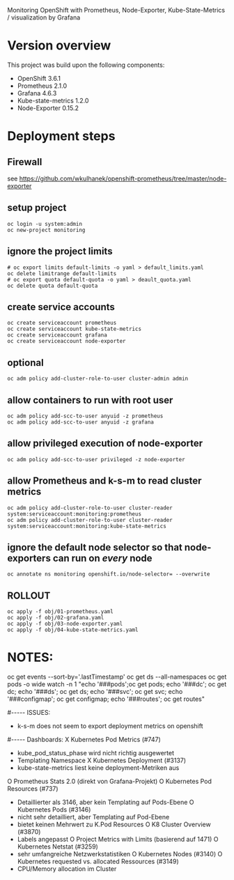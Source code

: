 Monitoring OpenShift with Prometheus, Node-Exporter, Kube-State-Metrics / visualization by Grafana

# Version overview
This project was build upon the following components:
* OpenShift 3.6.1 
* Prometheus 2.1.0  
* Grafana 4.6.3
* Kube-state-metrics 1.2.0
* Node-Exporter 0.15.2

# Deployment steps

## Firewall 
see https://github.com/wkulhanek/openshift-prometheus/tree/master/node-exporter

## setup project 
```
oc login -u system:admin
oc new-project monitoring
```
## ignore the project limits
```
# oc export limits default-limits -o yaml > default_limits.yaml
oc delete limitrange default-limits
# oc export quota default-quota -o yaml > deault_quota.yaml
oc delete quota default-quota
```

## create service accounts
```
oc create serviceaccount prometheus
oc create serviceaccount kube-state-metrics
oc create serviceaccount grafana
oc create serviceaccount node-exporter
```
## optional
```
oc adm policy add-cluster-role-to-user cluster-admin admin
```
## allow containers to run with root user
```
oc adm policy add-scc-to-user anyuid -z prometheus
oc adm policy add-scc-to-user anyuid -z grafana
```
## allow privileged execution of node-exporter

```
oc adm policy add-scc-to-user privileged -z node-exporter
```
## allow Prometheus and k-s-m to read cluster metrics
```
oc adm policy add-cluster-role-to-user cluster-reader system:serviceaccount:monitoring:prometheus
oc adm policy add-cluster-role-to-user cluster-reader system:serviceaccount:monitoring:kube-state-metrics
```
## ignore the default node selector so that node-exporters can run on _every_ node
```
oc annotate ns monitoring openshift.io/node-selector= --overwrite
```
## ROLLOUT ###
```
oc apply -f obj/01-prometheus.yaml
oc apply -f obj/02-grafana.yaml
oc apply -f obj/03-node-exporter.yaml
oc apply -f obj/04-kube-state-metrics.yaml
```
# NOTES: 
oc get events --sort-by='.lastTimestamp'
oc get ds --all-namespaces
oc get pods -o wide
watch -n 1 "echo '###pods';oc get pods; echo '###dc'; oc get dc; echo '###ds'; oc get ds; echo '###svc'; oc get svc; echo '###configmap'; oc get configmap; echo '###routes'; oc get routes"

#-----
ISSUES:
- k-s-m does not seem to export deployment metrics on openshift

#-----
Dashboards: 
X Kubernetes Pod Metrics (#747)
  - kube_pod_status_phase wird nicht richtig ausgewertet
  - Templating Namespace
X Kubernetes Deployment (#3137)
  - kube-state-metrics liest keine deployment-Metriken aus

O Prometheus Stats 2.0 (direkt von Grafana-Projekt)
O Kubernetes Pod Resources (#737)
  - Detaillierter als 3146, aber kein Templating auf Pods-Ebene
O Kubernetes Pods (#3146)
  - nicht sehr detailliert, aber Templating auf Pod-Ebene
  - bietet keinen Mehrwert zu K.Pod Resources
O K8 Cluster Overview (#3870)
  - Labels angepasst 
O Project Metrics with Limits (basierend auf 1471)
O Kubernetes Netstat  (#3259)
  - sehr umfangreiche Netzwerkstatistiken
O Kubernetes Nodes (#3140)
O Kubernetes requested vs. allocated Ressources (#3149)
  - CPU/Memory allocation im Cluster 
